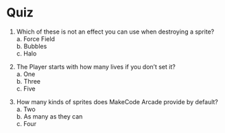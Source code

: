 # Quiz

1. Which of these is not an effect you can use when destroying a sprite?\
a. Force Field\
b. Bubbles\
c. Halo

1. The Player starts with how many lives if you don’t set it?\
a. One\
b. Three\
c. Five

1. How many kinds of sprites does MakeCode Arcade provide by default?\
a. Two\
b. As many as they can\
c. Four
